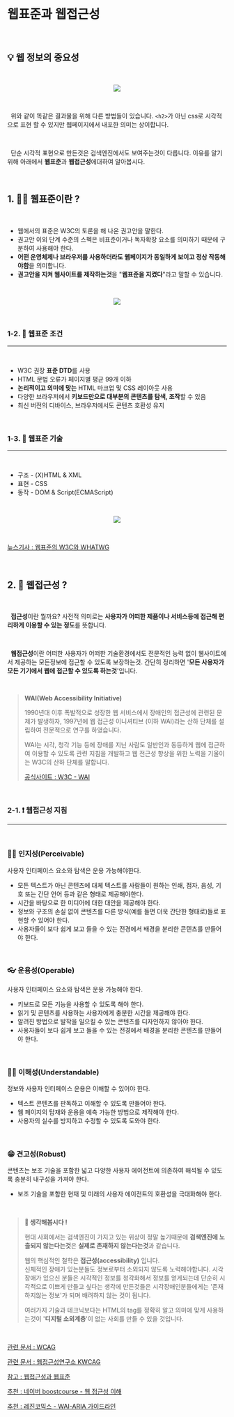 # 웹표준과 웹접근성

<br/>

## **💡 웹 정보의 중요성**

<br/>

<p align="center"><img src="https://img1.daumcdn.net/thumb/R1280x0/?scode=mtistory2&fname=https%3A%2F%2Fblog.kakaocdn.net%2Fdn%2FmAXbb%2FbtqG5MuoqoI%2FJ3nI7GITVMWe1KBmq0ek81%2Fimg.jpg"/></p>

<br/>

&nbsp; 위와 같이 똑같은 결과물을 위해 다른 방법들이 있습니다. `<h2>`가 아닌 css로 시각적으로 표현 할 수 있지만 웹페이지에서 내포한 의미는 상이합니다.

<br/>

&nbsp; 단순 시각적 표현으로 만든것은 검색엔진에서도 보여주는것이 다릅니다. 이유를 알기위해 아래에서 **웹표준**과 **웹접근성**에대하여 알아봅시다.

<br/>

## **1. 🤷‍♂️ 웹표준이란 ?**

<br/>

- 웹에서의 표준은 W3C의 토론을 해 나온 권고안을 말한다.
- 권고안 이외 단계 수준의 스펙은 비표준이거나 독자확장 요소를 의미하기 때문에 구분하여 사용해야 한다.
- **어떤 운영체제나 브라우저를 사용하더라도 웹페이지가 동일하게 보이고 정상 작동해야함**을 의미합니다.
- **권고안을 지켜 웹사이트를 제작하는것**을 "**웹표준을 지켰다**"라고 말할 수 있습니다.

<br/>

<p align="center"><img src="https://seulbinim.github.io/WSA/images/standards/process.png"/></p>

<br/>

### **1-2. 👀 웹표준 조건**

---

<br/>

- W3C 권장 **표준 DTD**를 사용
- HTML 문법 오류가 페이지별 평균 99개 이하
- **논리적이고 의미에 맞는** HTML 마크업 및 CSS 레이아웃 사용
- 다양한 브라우저에서 **키보드만으로 대부분의 콘텐츠를 탐색, 조작**할 수 있음
- 최신 버전의 디바이스, 브라우저에서도 콘텐츠 호환성 유지

<br/>

### **1-3. 🔧 웹표준 기술**

---

<br/>

- 구조 - (X)HTML & XML
- 표현 - CSS
- 동작 - DOM & Script(ECMAScript)

<br/>

<p align="center"><img src="https://seulbinim.github.io/WSA/images//standards/web-language.png"/></p>

<br/>

[뉴스기사 : 웹표준의 W3C와 WHATWG](https://zdnet.co.kr/view/?no=20190531184644)

<br/>

## **2. 🤷 웹접근성 ?**

<br/>

&nbsp; **접근성**이란 뭘까요? 사전적 의미로는 **사용자가 어떠한 제품이나 서비스등에 접근해 편리하게 이용할 수 있는 정도**를 뜻합니다.

<br/>

&nbsp; **웹접근성**이란 어떠한 사용자가 어떠한 기술환경에서도 전문적인 능력 없이 웹사이트에서 제공하는 모든정보에 접근할 수 있도록 보장하는것. 간단히 정리하면 '**모든 사용자가 모든 기기에서 웹에 접근할 수 있도록 하는것**'입니다.

<br/>

> **WAI(Web Accessibility Initiative)**
>
> 1990년대 이후 폭발적으로 성장한 웹 서비스에서 장애인의 접근성에 관련된 문제가 발생하자, 1997년에 웹 접근성 이니셔티브 (이하 WAI)라는 산하 단체를 설립하여 전문적으로 연구를 하였습니다.
>
> WAI는 시각, 청각 기능 등에 장애를 지닌 사람도 일반인과 동등하게 웹에 접근하여 이용할 수 있도록 관련 지침을 개발하고 웹 전근성 향상을 위한 노력을 기울이는 W3C의 산하 단체를 말합니다.
>
> [공식사이트 : W3C - WAI](https://www.w3.org/WAI/)

<br/>

### **2-1. ❗ 웹접근성 지침**

---

<br/>

### **🤷‍♀️ 인지성(Perceivable)**

사용자 인터페이스 요소와 탐색은 운용 가능해야한다.

- 모든 텍스트가 아닌 콘텐츠에 대체 텍스트를 사람들이 원하는 인쇄, 점자, 음성, 기호 또는 간단 언어 등과 같은 형태로 제공해야한다.
- 시간을 바탕으로 한 미디어에 대한 대안을 제공해야 한다.
- 정보와 구조의 손실 없이 콘텐츠를 다른 방식(예를 들면 더욱 간단한 형태로)들로 표현할 수 있어야 한다.
- 사용자들이 보다 쉽게 보고 들을 수 있는 전경에서 배경을 분리한 콘텐츠를 만들어야 한다.

<br/>

### **👓 운용성(Operable)**

사용자 인터페이스 요소와 탐색은 운용 가능해야 한다.

- 키보드로 모든 기능을 사용할 수 있도록 해야 한다.
- 읽기 및 콘텐츠를 사용하는 사용자에게 충분한 시간을 제공해야 한다.
- 알려진 방법으로 발작을 일으킬 수 있는 콘텐츠를 디자인하지 않아야 한다.
- 사용자들이 보다 쉽게 보고 들을 수 있는 전경에서 배경을 분리한 콘텐츠를 만들어야 한다.

<br/>

### **🙆‍♂️ 이해성(Understandable)**

정보와 사용자 인터페이스 운용은 이해할 수 있어야 한다.

- 텍스트 콘텐츠를 판독하고 이해할 수 있도록 만들어야 한다.
- 웹 페이지의 탑재와 운용을 예측 가능한 방법으로 제작해야 한다.
- 사용자의 실수를 방지하고 수정할 수 있도록 도와야 한다.

<br/>

### **😁 견고성(Robust)**

콘텐츠는 보조 기술을 포함한 넓고 다양한 사용자 에이전트에 의존하여 해석될 수 있도록 충분히 내구성을 가져야 한다.

- 보조 기술을 포함한 현재 및 미래의 사용자 에이전트의 호환성을 극대화해야 한다.

<br/>

> **🙏 생각해봅시다 !**
>
> 현대 사회에서는 검색엔진이 가지고 있는 위상이 정말 높기때문에 **검색엔진에 노출되지 않는다는것**은 **실제로 존재하지 않는다는것**과 같습니다.
>
> 웹의 핵심적인 철학은 **접근성(accessibility)** 입니다.  
> 신체적인 장애가 있는분들도 정보로부터 소외되지 않도록 노력해야합니다.
> 시각장애가 있으신 분들은 시각적인 정보를 청각화해서 정보를 얻게되는데 단순히 시각적으로 이쁘게 만들고 싶다는 생각에 만든것들은 시각장애인분들에게는 '존재하지않는 정보'가 되며 배려하지 않는 것이 됩니다.
>
> 여러가지 기술과 테크닉보다는 HTML의 tag를 정확히 알고 의미에 맞게 사용하는것이 '**디지털 소외계층**'이 없는 사회를 만들 수 있을 것입니다.

<br/>

[관련 문서 : WCAG](https://www.w3.org/WAI/standards-guidelines/wcag/)

[관련 문서 : 웹접근성연구소 KWCAG](https://www.wah.or.kr:444/)

[참고 : 웹접근성과 웹표준](https://seulbinim.github.io/WSA/standards.html#%EC%9B%B9%EB%B8%8C%EB%9D%BC%EC%9A%B0%EC%A0%80%EC%99%80-%EC%9B%B9%ED%91%9C%EC%A4%80)

[추천 : 네이버 boostcourse - 웹 접근성 이해](https://www.boostcourse.org/web201/joinLectures/193141)

[추천 : 레진코믹스 - WAI-ARIA 가이드라인](https://tech.lezhin.com/2018/04/20/wai-aria)
